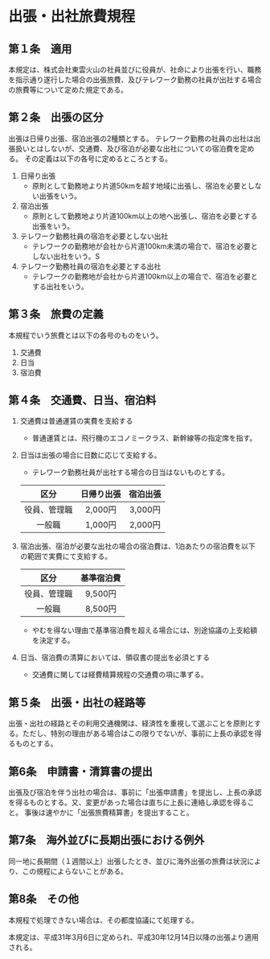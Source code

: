 # 出張・出社旅費規程

## 第１条　適用　

本規定は、株式会社東雲火山の社員並びに役員が、社命により出張を行い、職務を指示通り遂行した場合の出張旅費、及びテレワーク勤務の社員が出社する場合の旅費等について定めた規定である。

## 第２条　出張の区分　

出張は日帰り出張、宿泊出張の2種類とする。
テレワーク勤務の社員の出社は出張扱いとはしないが、交通費、及び宿泊が必要な出社についての宿泊費を定める。
その定義は以下の各号に定めるところとする。

1. 日帰り出張
    - 原則として勤務地より片道50kmを超す地域に出張し、宿泊を必要としない出張をいう。
2. 宿泊出張
    - 原則として勤務地より片道100km以上の地へ出張し、宿泊を必要とする出張をいう。
3. テレワーク勤務社員の宿泊を必要としない出社
    - テレワークの勤務地が会社から片道100km未満の場合で、宿泊を必要としない出社をいう。S
4. テレワーク勤務社員の宿泊を必要とする出社
    - テレワークの勤務地が会社から片道100km以上の場合で、宿泊を必要とする出社をいう。

## 第３条　旅費の定義　

本規程でいう旅費とは以下の各号のものをいう。

1. 交通費
2. 日当
3. 宿泊費

## 第４条　交通費、日当、宿泊料　

1. 交通費は普通運賃の実費を支給する
    - 普通運賃とは、飛行機のエコノミークラス、新幹線等の指定席を指す。

2. 日当は出張の場合に日数に応じて支給する。
    - テレワーク勤務社員が出社する場合の日当はないものとする。

    |区分|日帰り出張|宿泊出張|
    |:----:|:----:|:----:|
    |役員、管理職|2,000円|3,000円|
    |一般職|1,000円|2,000円|

4. 宿泊出張、宿泊が必要な出社の場合の宿泊費は、1泊あたりの宿泊費を以下の範囲で実費にて支給する。

    |区分|基準宿泊費|
    |:----:|:----:|
    |役員、管理職|9,500円|
    |一般職|8,500円|

    - やむを得ない理由で基準宿泊費を超える場合には、別途協議の上支給額を決定する。

5. 日当、宿泊費の清算においては、領収書の提出を必須とする
    - 交通費に関しては経費精算規程の交通費の項に準ずる。
 
## 第５条　出張・出社の経路等　

出張・出社の経路とその利用交通機関は、経済性を重視して選ぶことを原則とする。ただし、特別の理由がある場合はこの限りでないが、事前に上長の承認を得るものとする。

## 第6条　申請書・清算書の提出

出張及び宿泊を伴う出社の場合は、事前に「出張申請書」を提出し、上長の承認を得るものとする。又、変更があった場合は直ちに上長に連絡し承認を得ること。
事後は速やかに「出張旅費精算書」を提出すること。

## 第7条　海外並びに長期出張における例外

同一地に長期間（１週間以上）出張したとき、並びに海外出張の旅費は状況により、この規程によらないことがある。

## 第8条　その他

本規程で処理できない場合は、その都度協議にて処理する。


本規定は、平成31年3月6日に定められ、平成30年12月14日以降の出張より適用される。

